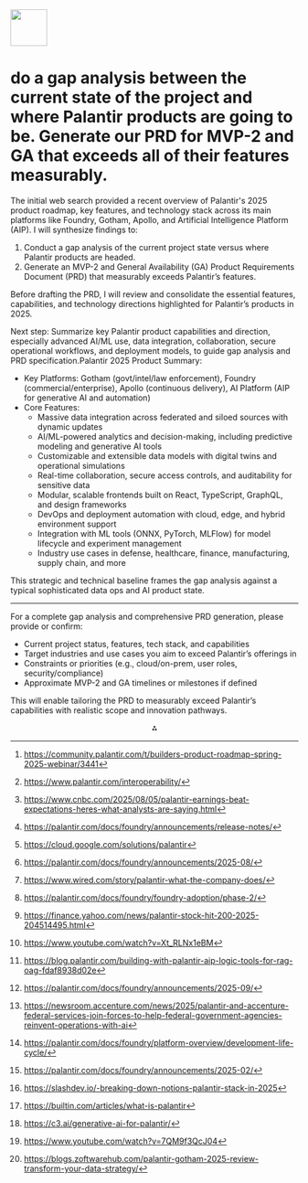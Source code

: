 <img src="https://r2cdn.perplexity.ai/pplx-full-logo-primary-dark%402x.png" style="height:64px;margin-right:32px"/>

# do a gap analysis between the current state of the project and where Palantir products are going to be. Generate our PRD for MVP-2 and GA that exceeds all of their features measurably.

The initial web search provided a recent overview of Palantir's 2025 product roadmap, key features, and technology stack across its main platforms like Foundry, Gotham, Apollo, and Artificial Intelligence Platform (AIP). I will synthesize findings to:

1. Conduct a gap analysis of the current project state versus where Palantir products are headed.
2. Generate an MVP-2 and General Availability (GA) Product Requirements Document (PRD) that measurably exceeds Palantir’s features.

Before drafting the PRD, I will review and consolidate the essential features, capabilities, and technology directions highlighted for Palantir’s products in 2025.

Next step: Summarize key Palantir product capabilities and direction, especially advanced AI/ML use, data integration, collaboration, secure operational workflows, and deployment models, to guide gap analysis and PRD specification.Palantir 2025 Product Summary:

- Key Platforms: Gotham (govt/intel/law enforcement), Foundry (commercial/enterprise), Apollo (continuous delivery), AI Platform (AIP for generative AI and automation)
- Core Features:
    - Massive data integration across federated and siloed sources with dynamic updates
    - AI/ML-powered analytics and decision-making, including predictive modeling and generative AI tools
    - Customizable and extensible data models with digital twins and operational simulations
    - Real-time collaboration, secure access controls, and auditability for sensitive data
    - Modular, scalable frontends built on React, TypeScript, GraphQL, and design frameworks
    - DevOps and deployment automation with cloud, edge, and hybrid environment support
    - Integration with ML tools (ONNX, PyTorch, MLFlow) for model lifecycle and experiment management
    - Industry use cases in defense, healthcare, finance, manufacturing, supply chain, and more

This strategic and technical baseline frames the gap analysis against a typical sophisticated data ops and AI product state.

***

For a complete gap analysis and comprehensive PRD generation, please provide or confirm:

- Current project status, features, tech stack, and capabilities
- Target industries and use cases you aim to exceed Palantir’s offerings in
- Constraints or priorities (e.g., cloud/on-prem, user roles, security/compliance)
- Approximate MVP-2 and GA timelines or milestones if defined

This will enable tailoring the PRD to measurably exceed Palantir’s capabilities with realistic scope and innovation pathways.
<span style="display:none">[^1][^10][^11][^12][^13][^14][^15][^16][^17][^18][^19][^2][^20][^3][^4][^5][^6][^7][^8][^9]</span>

<div align="center">⁂</div>

[^1]: https://community.palantir.com/t/builders-product-roadmap-spring-2025-webinar/3441

[^2]: https://palantir.com/docs/foundry/announcements/2025-09/

[^3]: https://palantir.com/docs/foundry/platform-overview/development-life-cycle/

[^4]: https://palantir.com/docs/foundry/announcements/2025-02/

[^5]: https://slashdev.io/-breaking-down-notions-palantir-stack-in-2025

[^6]: https://builtin.com/articles/what-is-palantir

[^7]: https://c3.ai/generative-ai-for-palantir/

[^8]: https://www.youtube.com/watch?v=7QM9f3QcJ04

[^9]: https://blogs.zoftwarehub.com/palantir-gotham-2025-review-transform-your-data-strategy/

[^10]: https://www.palantir.com/interoperability/

[^11]: https://www.cnbc.com/2025/08/05/palantir-earnings-beat-expectations-heres-what-analysts-are-saying.html

[^12]: https://palantir.com/docs/foundry/announcements/release-notes/

[^13]: https://cloud.google.com/solutions/palantir

[^14]: https://palantir.com/docs/foundry/announcements/2025-08/

[^15]: https://www.wired.com/story/palantir-what-the-company-does/

[^16]: https://palantir.com/docs/foundry/foundry-adoption/phase-2/

[^17]: https://finance.yahoo.com/news/palantir-stock-hit-200-2025-204514495.html

[^18]: https://www.youtube.com/watch?v=Xt_RLNx1eBM

[^19]: https://blog.palantir.com/building-with-palantir-aip-logic-tools-for-rag-oag-fdaf8938d02e

[^20]: https://newsroom.accenture.com/news/2025/palantir-and-accenture-federal-services-join-forces-to-help-federal-government-agencies-reinvent-operations-with-ai

